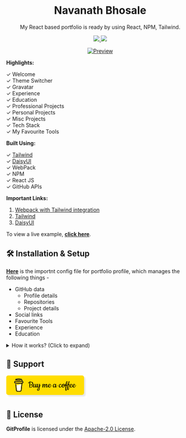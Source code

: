 <h1 align="center"> Navanath Bhosale </h1>
<p align="center">My React based portfolio is ready by using React, NPM, Tailwind.</p>

<p align="center">
  <a href="https://github.com/imnavanath/imnavanath.github.io/blob/main/LICENSE">
    <img src="https://img.shields.io/github/license/imnavanath/imnavanath.github.io"/>
  </a>
  <a href="https://twitter.com/intent/tweet?text=Check%20out%20the%20portfolio%20builder.%20Create%20an%20automatic%20portfolio%20based%20on%20GitHub%20profile.&url=https://github.com/imnavanath/imnavanath.github.io&hashtags=portfolio,javascript,tailwind,webdev,developer">
    <img src="https://img.shields.io/twitter/url?style=social&url=https%3A%2F%2Fgithub.com%2Fimnavanath%2Fimnavanath.github.io"/>
  </a>
</p>

<p align="center">
  <a href="https://imnavanath.github.io/">
      <img src="https://raw.githubusercontent.com/imnavanath/imnavanath.github.io/main/assets/Portfolio-preview.gif" alt="Preview"/>
  </a>
</p>

**Highlights:**

✓ Welcome  
✓ Theme Switcher  
✓ Gravatar  
✓ Experience  
✓ Education  
✓ Professional Projects  
✓ Personal Projects  
✓ Misc Projects  
✓ Tech Stack  
✓ My Favourite Tools  

**Built Using:**

✓ [Tailwind](https://tailwindui.com/)  
✓ [DaisyUI](https://daisyui.com/)  
✓ WebPack  
✓ NPM  
✓ React JS  
✓ GitHub APIs  

**Important Links:**

1. [Webpack with Tailwind integration](https://blog.logrocket.com/webpack-from-scratch-for-tailwind-css-with-react/)
2. [Tailwind](https://tailwindui.com/)  
3. [DaisyUI](https://daisyui.com/)  

To view a live example, **[click here](https://imnavanath.github.io/)**.

## 🛠 Installation & Setup

**[Here](https://github.com/imnavanath/imnavanath.github.io/blob/main/src/profile.config.js)** is the importnt config file for portfolio profile, which manages the following things - 

- GitHub data
  - Profile details
  - Repositories
  - Project details
- Social links
- Favourite Tools
- Experience
- Education

<details> 
  <summary>How it works? (Click to expand)</summary>

  <br/>

  Follow the following instructions to execute the portfolio on your local setup.

  1. Clone the repo using the command - 
  ```
  git clone https://github.com/imnavanath/imnavanath.github.io.git 
  ```
  2. Install required node modules - 
  ``` 
  npm install 
  ``` 
  Before this make your system has Node installed & configured like [this](https://www.freecodecamp.org/news/how-to-install-node-js-and-npm-on-windows-2/).
  3. Execute next command - 
  ``` 
  npm start 
  ```
  4. That's it! Open this [localhost link](http://localhost:3000/) in borwser.
</details>

## 💖 Support

<a href="https://www.buymeacoffee.com/navanathbhosale" target="_blank">
  <img src="https://raw.githubusercontent.com/imnavanath/imnavanath.github.io/main/assets/bmc.png" alt="Buy Me A Coffee" style="height: 60px !important;width: 217px !important;" >
</a>

## 📄 License

**GitProfile** is licensed under the [Apache-2.0 License](https://github.com/imnavanath/imnavanath.github.io/blob/main/LICENSE).
